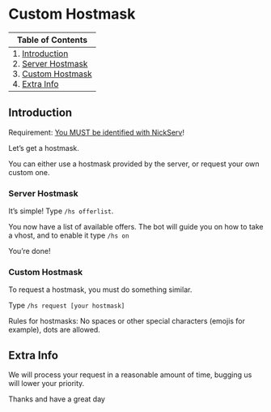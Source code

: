 # Custom Hostmask

| Table of Contents
| ---------------------------------------------------------------------------------------------------------------
| 1. [Introduction](#introduction)<br>2\. [Server Hostmask](#server-hostmask)<br>3\. [Custom Hostmask](#custom-hostmask)<br>4\. [Extra Info](#extra-info)

## Introduction

Requirement:
[You MUST be identified with NickServ](http://chewcraft.github.io/IRC/help/registernickserv#Authenticating-on-Login)!

Let’s get a hostmask.

You can either use a hostmask provided by the server, or request your own custom one.

### Server Hostmask

It’s simple! Type `/hs offerlist`.

You now have a list of available offers. The bot will guide you on how to take a vhost, and to enable it type `/hs on`

You’re done!

### Custom Hostmask

To request a hostmask, you must do something similar.

Type `/hs request [your hostmask]`

Rules for hostmasks:
No spaces or other special characters (emojis for example), dots are allowed.

## Extra Info

We will process your request in a reasonable amount of time, bugging us will lower your priority.

Thanks and have a great day
